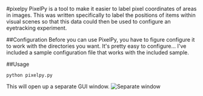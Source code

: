 #pixelpy
PixelPy is a tool to make it easier to label pixel coordinates of areas in images. This was written specifically to label 
the positions of items within visual scenes so that this data could then be used to configure an eyetracking experiment.

##Configuration
Before you can use PixelPy, you have to figure configure it to work with the directories you want. It's pretty easy to configure... I've included a sample
configuration file that works with the included sample.

##Usage

```python pixelpy.py```

This will open up a separate GUI window.
![Separate window](https://raw.githubusercontent.com/llinda/pixelpy/master/screenshots/1.png)




